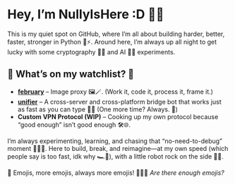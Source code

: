 # Hey, I’m NullyIsHere :D 🎉🤘

This is my quiet spot on GitHub, where I’m all about building harder, better, faster, stronger in Python 🐍⚡. Around here, I’m always up all night to get lucky with some cryptography 🔐✨ and AI 🤖🧠 experiments.

## 👀 What’s on my watchlist? 👀

- **[february](https://github.com/NullyIsHere/february)** – Image proxy 🖼️🪄. (Work it, code it, process it, frame it.)
- **[unifier](https://github.com/Unifier/unifier)** – A cross-server and cross-platform bridge bot that works just as fast as you can type 🚀💬 (One more time? Always. 🔁)
- **Custom VPN Protocol (WIP)** – Cooking up my own protocol because “good enough” isn’t good enough 🛠️🌐.

I’m always experimenting, learning, and chasing that “no-need-to-debug” moment 🤯🚫🐞. Here to build, break, and reimagine—at my own speed (which people say is too fast, idk why 🏎️💨), with a little robot rock on the side 🤖🎸.

🪩 Emojis, more emojis, always more emojis! 🥳🔥✨
*Are there enough emojis?*
